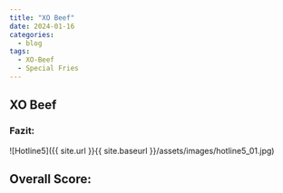 ```yaml
---
title: "XO Beef"
date: 2024-01-16
categories:
  - blog
tags:
  - XO-Beef
  - Special Fries
---
```


## XO Beef


### Fazit:

![Hotline5]({{ site.url }}{{ site.baseurl }}/assets/images/hotline5_01.jpg)

## Overall Score:
